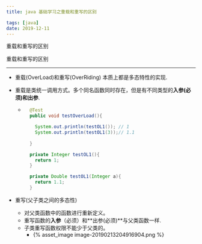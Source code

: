 ```yaml
---
title: java 基础学习之重载和重写的区别

tags: [java]
date: 2019-12-11
---
```


重载和重写的区别
<!-- more -->

重载和重写的区别

----

- 重载(OverLoad)和重写(OverRiding) 本质上都是多态特性的实现.

- 重载是类统一调用方式。多个同名函数同时存在，但是有不同类型的**入参(必须)**和**出参**. 

  - ```java
      @Test
      public void testOverLoad(){
    
        System.out.println(testOL1()); // 1
        System.out.println(testOL1(3));// 1.1
     
      }
    
      private Integer testOL1(){
        return 1;
      }
    
      private Double testOL1(Integer a){
        return 1.1;
      }
    ```

- 重写(父子类之间的多态性)

  - 对父类函数中的函数进行重新定义。
  - 重写函数的**入参**（必须）和**出参(必须)**与父类函数一样.
  - 子类重写函数权限不能少于父类的。
    - {% asset_image image-20190213204916904.png %}

